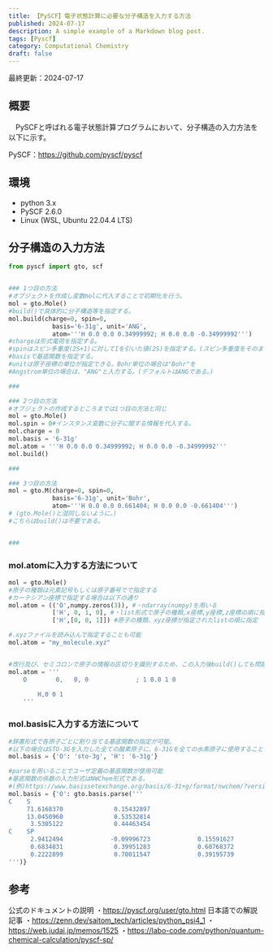 ```yaml
---
title: 【PySCF】電子状態計算に必要な分子構造を入力する方法
published: 2024-07-17
description: A simple example of a Markdown blog post.
tags: [Pyscf]
category: Computational Chemistry
draft: false
---
```

最終更新：2024-07-17
## 概要

　PySCFと呼ばれる電子状態計算プログラムにおいて、分子構造の入力方法を以下に示す。
 
PySCF：https://github.com/pyscf/pyscf


## 環境
 - python 3.x 
 - PySCF 2.6.0
 - Linux (WSL, Ubuntu 22.04.4 LTS)

## 分子構造の入力方法

```python
from pyscf import gto, scf


### 1つ目の方法
#オブジェクトを作成し変数molに代入することで初期化を行う。
mol = gto.Mole()
#build()で具体的に分子構造等を指定する。
mol.build(charge=0, spin=0, 
            basis='6-31g', unit='ANG', 
            atom='''H 0.0 0.0 0.34999992; H 0.0 0.0 -0.34999992''')
#chargeは形式電荷を指定する。
#spinはスピン多重度(2S+1)に対して1を引いた値(2S)を指定する。(スピン多重度をそのまま入力するとうまくいかない)
#basisで基底関数を指定する。
#unitは原子座標の単位が指定できる。Bohr単位の場合は"Bohr"を
#Angstrom単位の場合は、"ANG"と入力する。(デフォルトはANGである。)

###

### 2つ目の方法
#オブジェクトの作成するところまでは1つ目の方法と同じ
mol = gto.Mole()
mol.spin = 0#インスタンス変数に分子に関する情報を代入する。
mol.charge = 0
mol.basis = '6-31g'
mol.atom = '''H 0.0 0.0 0.34999992; H 0.0 0.0 -0.34999992'''
mol.build()

###

### 3つ目の方法
mol = gto.M(charge=0, spin=0, 
            basis='6-31g', unit='Bohr', 
            atom='''H 0.0 0.0 0.661404; H 0.0 0.0 -0.661404''')
# (gto.Mole()と混同しないように。)
#こちらはbuild()は不要である。


###
```

### mol.atomに入力する方法について

```python
mol = gto.Mole()
#原子の種類は元素記号もしくは原子番号でで指定する
#カーテシアン座標で指定する場合は以下の通り
mol.atom = (('O',numpy.zeros(3)), #・ndarray(numpy)を用いる
            ['H', 0, 1, 0], #・list形式で原子の種類,x座標,y座標,z座標の順に指定
            ['H',[0, 0, 1]]) #原子の種類、xyz座標が指定されたlistの順に指定

#.xyzファイルを読み込んで指定することも可能
mol.atom = "my_molecule.xyz"


#改行及び、セミコロンで原子の情報の区切りを識別するため、この入力後build()しても問題ない。
mol.atom = '''
    O        0,   0, 0             ; 1 0.0 1 0

        H,0 0 1
    '''


```

### mol.basisに入力する方法について

```python
#辞書形式で各原子ごとに割り当てる基底関数の指定が可能。
#以下の場合はSTO-3Gを入力した全ての酸素原子に、6-31Gを全ての水素原子に使用することを示す。
mol.basis = {'O': 'sto-3g', 'H': '6-31g'}

#parseを用いることでユーザ定義の基底関数が使用可能
#基底関数の係数の入力形式はNWChem形式である。
#(例)https://www.basissetexchange.org/basis/6-31+g/format/nwchem/?version=1&elements=17
mol.basis = {'O': gto.basis.parse('''
C    S
     71.6168370              0.15432897
     13.0450960              0.53532814
      3.5305122              0.44463454
C    SP
      2.9412494             -0.09996723             0.15591627
      0.6834831              0.39951283             0.60768372
      0.2222899              0.70011547             0.39195739
''')}

```

## 参考

公式のドキュメントの説明
・https://pyscf.org/user/gto.html
日本語での解説記事
・https://zenn.dev/saitom_tech/articles/python_psi4_1
・https://web.judai.jp/memos/1525
・https://labo-code.com/python/quantum-chemical-calculation/pyscf-sp/
